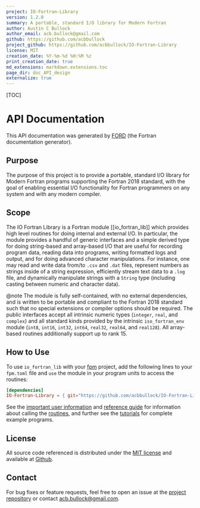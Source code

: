 ```yaml
---
project: IO-Fortran-Library
version: 1.2.0
summary: A portable, standard I/O library for Modern Fortran
author: Austin C Bullock
author_email: acb.bullock@gmail.com
github: https://github.com/acbbullock
project_github: https://github.com/acbbullock/IO-Fortran-Library
license: MIT
creation_date: %Y-%m-%d %H:%M %z
print_creation_date: true
md_extensions: markdown.extensions.toc
page_dir: doc_API_design
externalize: true
---
```


[TOC]

# API Documentation

This API documentation was generated by [FORD](https://github.com/Fortran-FOSS-Programmers/ford) (the Fortran documentation generator).

## Purpose

The purpose of this project is to provide a portable, standard I/O library for Modern Fortran programs supporting the Fortran 2018 standard, with the goal of enabling essential I/O functionality for Fortran programmers on any system and with any modern compiler.

## Scope

The IO Fortran Library is a Fortran module [[io_fortran_lib]] which provides high level routines for doing internal and external I/O. In particular, the module provides a handful of generic interfaces and a simple derived type for doing string-based and array-based I/O that are useful for recording program data, reading data into programs, writing formatted logs and output, and for doing advanced character manipulations. For instance, one may read and write data from/to `.csv` and `.dat` files, represent numbers as strings inside of a string expression, efficiently stream text data to a `.log` file, and dynamically manipulate strings with a `String` type (including casting between numeric and character data).

@note The module is fully self-contained, with no external dependencies, and is written to be portable and compliant to the Fortran 2018 standard such that no special extensions or compiler options should be required. The public interfaces accept all intrinsic numeric types (`integer`, `real`, and `complex`) and all standard kinds provided by the intrinsic `iso_fortran_env` module (`int8`, `int16`, `int32`, `int64`, `real32`, `real64`, and `real128`). All array-based routines additionally support up to rank 15.

## How to Use

To use `io_fortran_lib` with your [fpm](https://github.com/fortran-lang/fpm) project, add the following lines to your `fpm.toml` file and `use` the module in your program units to access the routines:

```toml
[dependencies]
IO-Fortran-Library = { git="https://github.com/acbbullock/IO-Fortran-Library", branch="main" }
```

See the [important user information](page/UserInfo/index.html) and [reference guide](page/Ref/index.html) for information about calling the [routines](lists/procedures.html), and further see the [tutorials](page/Examples/index.html) for complete example programs.

## License

All source code referenced is distributed under the [MIT license](https://github.com/acbbullock/IO-Fortran-Library/blob/main/LICENCE) and available at [Github](https://github.com/acbbullock/IO-Fortran-Library).

## Contact

For bug fixes or feature requests, feel free to open an issue at the [project repository](https://github.com/acbbullock/IO-Fortran-Library) or contact [acb.bullock@gmail.com](mailto:acb.bullock@gmail.com).
